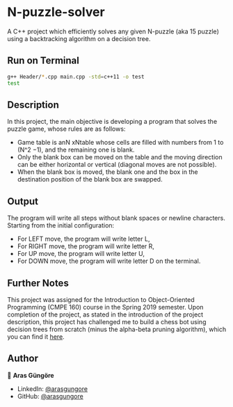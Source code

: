 # N-puzzle-solver

A C++ project which efficiently solves any given N-puzzle (aka 15 puzzle) using a backtracking algorithm on a decision tree.



## Run on Terminal

```sh
g++ Header/*.cpp main.cpp -std=c++11 -o test
test
```



## Description

In this project, the main objective is developing a program that solves the puzzle
game, whose rules are as follows:

- Game table is anN xNtable whose cells are filled with numbers from 1
  to (N^2 −1), and the remaining one is blank.
- Only the blank box can be moved on the table and the moving direction
  can be either horizontal or vertical (diagonal moves are not possible).
- When the blank box is moved, the blank one and the box in the destination
  position of the blank box are swapped.



## Output

The program will write all steps without blank spaces or newline characters. Starting from the initial configuration:
- For LEFT move, the program will write letter L,
- For RIGHT move, the program will write letter R,
- For UP move, the program will write letter U,
- For DOWN move, the program will write letter D on the terminal.



## Further Notes

This project was assigned for the Introduction to Object-Oriented Programming (CMPE 160) course in the Spring 2019 semester. Upon completion of the project, as stated in the introduction of the project description, this project has challenged me to build a chess bot using decision trees from scratch (minus the alpha-beta pruning algorithm), which you can find it [here](https://github.com/arasgungore/chess-bot).



## Author

👤 **Aras Güngöre**

* LinkedIn: [@arasgungore](https://www.linkedin.com/in/arasgungore)
* GitHub: [@arasgungore](https://github.com/arasgungore)
